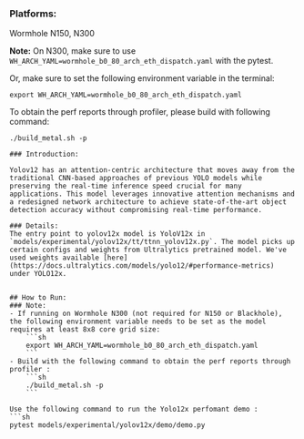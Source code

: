 ### Platforms:

Wormhole N150, N300

**Note:** On N300, make sure to use `WH_ARCH_YAML=wormhole_b0_80_arch_eth_dispatch.yaml` with the pytest.

Or, make sure to set the following environment variable in the terminal:
```
export WH_ARCH_YAML=wormhole_b0_80_arch_eth_dispatch.yaml
```

To obtain the perf reports through profiler, please build with following command:
```
./build_metal.sh -p

### Introduction:

Yolov12 has an attention-centric architecture that moves away from the traditional CNN-based approaches of previous YOLO models while preserving the real-time inference speed crucial for many applications. This model leverages innovative attention mechanisms and a redesigned network architecture to achieve state-of-the-art object detection accuracy without compromising real-time performance.

### Details:
The entry point to yolov12x model is YoloV12x in `models/experimental/yolov12x/tt/ttnn_yolov12x.py`. The model picks up certain configs and weights from Ultralytics pretrained model. We've used weights available [here](https://docs.ultralytics.com/models/yolo12/#performance-metrics) under YOLO12x.


## How to Run:
### Note:
- If running on Wormhole N300 (not required for N150 or Blackhole), the following environment variable needs to be set as the model requires at least 8x8 core grid size:
    ```sh
    export WH_ARCH_YAML=wormhole_b0_80_arch_eth_dispatch.yaml
    ```
- Build with the following command to obtain the perf reports through profiler :
    ```sh
    ./build_metal.sh -p
    ```

Use the following command to run the Yolo12x perfomant demo :
```sh
pytest models/experimental/yolov12x/demo/demo.py
```
